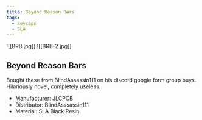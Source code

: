 ```yaml
---
title: Beyond Reason Bars
tags:
  - keycaps
  - SLA
---
```


![[BRB.jpg]]
![[BRB-2.jpg]]

## Beyond Reason Bars

Bought these from BlindAssassin111 on his discord google form group buys. Hilariously novel, completely useless.

- Manufacturer: JLCPCB
- Distributor: BlindAsssassin111
- Material: SLA Black Resin
